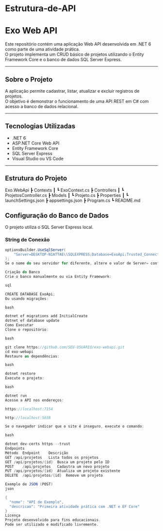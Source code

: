 # Estrutura-de-API
# Exo Web API

Este repositório contém uma aplicação Web API desenvolvida em .NET 6 como parte de uma atividade prática.  
O projeto implementa um CRUD básico de projetos utilizando o Entity Framework Core e o banco de dados SQL Server Express.

---

## Sobre o Projeto

A aplicação permite cadastrar, listar, atualizar e excluir registros de projetos.  
O objetivo é demonstrar o funcionamento de uma API REST em C# com acesso a banco de dados relacional.

---

## Tecnologias Utilizadas

- .NET 6
- ASP.NET Core Web API
- Entity Framework Core
- SQL Server Express
- Visual Studio ou VS Code

---

## Estrutura do Projeto

Exo.WebApi
┣ Contexts
┃ ┗ ExoContext.cs
┣ Controllers
┃ ┗ ProjetosController.cs
┣ Models
┃ ┗ Projeto.cs
┣ Properties
┃ ┗ launchSettings.json
┣ appsettings.json
┣ Program.cs
┗ README.md


## Configuração do Banco de Dados

O projeto utiliza o SQL Server Express local.

### String de Conexão

```csharp
optionsBuilder.UseSqlServer(
    "Server=DESKTOP-N1ATTAE\\SQLEXPRESS;Database=ExoApi;Trusted_Connection=True;Encrypt=True;TrustServerCertificate=True;"
);
Se o nome do seu servidor for diferente, altere o valor de Server= conforme o nome exibido no SQL Server Management Studio (SSMS).

Criação do Banco
Crie o banco manualmente ou via Entity Framework:

sql

CREATE DATABASE ExoApi;
Ou usando migrações:

bash

dotnet ef migrations add InitialCreate
dotnet ef database update
Como Executar
Clone o repositório:

bash

git clone https://github.com/SEU-USUARIO/exo-webapi.git
cd exo-webapi
Restaure as dependências:

bash

dotnet restore
Execute o projeto:

bash

dotnet run
Acesse a API nos endereços:

https://localhost:7154

http://localhost:5038

Se o navegador indicar que o site é inseguro, execute o comando:

bash

dotnet dev-certs https --trust
Endpoints
Método	Endpoint	Descrição
GET	/api/projetos	Lista todos os projetos
GET	/api/projetos/{id}	Busca um projeto pelo ID
POST	/api/projetos	Cadastra um novo projeto
PUT	/api/projetos/{id}	Atualiza um projeto existente
DELETE	/api/projetos/{id}	Remove um projeto

Exemplo de JSON (POST)
json

{
  "nome": "API de Exemplo",
  "descricao": "Primeira atividade prática com .NET e EF Core"
}
Licença
Projeto desenvolvido para fins educacionais.
Pode ser utilizado e modificado livremente.


